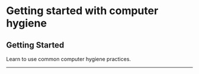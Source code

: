 # Getting started with computer hygiene

## Getting Started

Learn to use common computer hygiene practices.

***